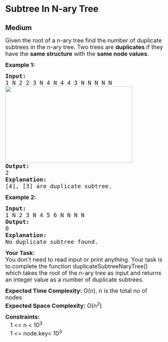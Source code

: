 # Subtree In N-ary Tree
## Medium
<div class="problems_problem_content__Xm_eO"><p><span style="font-size:18px">Given the root of a&nbsp;n-ary tree find the number of duplicate subtrees in the&nbsp;n-ary tree. Two trees are&nbsp;<strong>duplicates</strong>&nbsp;if they have the&nbsp;<strong>same structure</strong>&nbsp;with the&nbsp;<strong>same node values</strong>.</span></p>

<p><strong><span style="font-size:18px">Example 1:</span></strong></p>

<pre style="position: relative;"><span style="font-size:18px"><strong>Input:</strong>
1 N 2 2 3 N 4 N 4 4 3 N N N N N
<img alt="" src="https://media.geeksforgeeks.org/img-practice/n-ary-1-1668854978.PNG" style="height:241px; width:400px">
<strong>Output:</strong> 
2
<strong>Explanation:</strong> 
[4], [3] are duplicate subtree.</span>
<div class="open_grepper_editor" title="Edit &amp; Save To Grepper"></div></pre>

<p><strong><span style="font-size:18px">Example 2:</span></strong></p>

<pre style="position: relative;"><strong><span style="font-size:18px">Input:
</span></strong><span style="font-size:18px">1 N 2 3 N 4 5 6 N N N N
<img alt="" src="https://media.geeksforgeeks.org/img-practice/Duplicaten-arytree-1-1668674633.png">
<strong>Output:</strong> 
0
<strong>Explanation:</strong> 
No duplicate subtree found.</span>
<div class="open_grepper_editor" title="Edit &amp; Save To Grepper"></div></pre>

<p><span style="font-size:18px"><strong>Your Task:</strong><br>
You don't need to read input or print anything. Your task is to complete the function duplicateSubtreeNaryTree</span><span style="font-size:18px">() which takes the root of the n-ary tree as input and returns an integer value as a number of duplicate subtrees.</span></p>

<p><span style="font-size:18px"><strong>Expected Time Complexity:</strong> O(n), n is the total no of nodes<br>
<strong>Expected Space Complexity:</strong> O(n<sup>2</sup>)</span></p>

<p><span style="font-size:18px"><strong>Constraints:</strong><br>
&nbsp;&nbsp;&nbsp;1 &lt;= n &lt;&nbsp;10<sup>3</sup><br>
&nbsp;&nbsp;&nbsp;1 &lt;= node.key&lt;&nbsp;10<sup>3</sup></span></p>
</div>